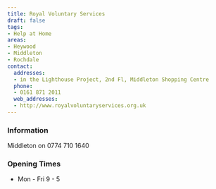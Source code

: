 ```yaml
---
title: Royal Voluntary Services
draft: false
tags:
- Help at Home
areas:
- Heywood
- Middleton
- Rochdale
contact:
  addresses:
  - in the Lighthouse Project, 2nd Fl, Middleton Shopping Centre
  phone:
  - 0161 871 2011
  web_addresses:
  - http://www.royalvoluntaryservices.org.uk
---
```


### Information
Middleton on 0774 710 1640

### Opening Times
* Mon - Fri   9 - 5

